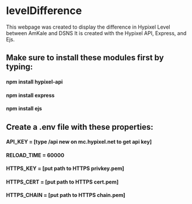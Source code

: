 # levelDifference
This webpage was created to display the difference in Hypixel Level between AmKale and DSNS
It is created with the Hypixel API, Express, and Ejs.


## Make sure to install these modules first by typing:
#### npm install hypixel-api 
#### npm install express 
#### npm install ejs

## Create a .env file with these properties:
#### API_KEY = [type /api new on mc.hypixel.net to get api key]
#### RELOAD_TIME = 60000
#### HTTPS_KEY = [put path to HTTPS privkey.pem]
#### HTTPS_CERT = [put path to HTTPS cert.pem]
#### HTTPS_CHAIN = [put path to HTTPS chain.pem]
